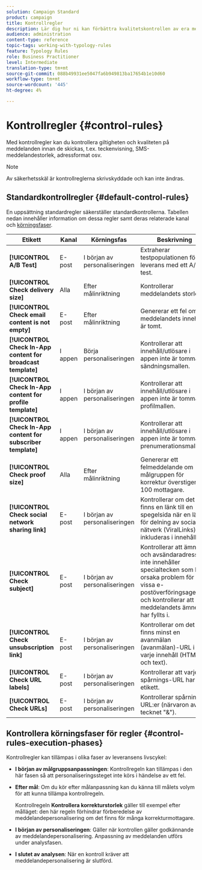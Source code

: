 ```yaml
---
solution: Campaign Standard
product: campaign
title: Kontrollregler
description: Lär dig hur ni kan förbättra kvalitetskontrollen av era meddelanden med kontrollregler.
audience: administration
content-type: reference
topic-tags: working-with-typology-rules
feature: Typology Rules
role: Business Practitioner
level: Intermediate
translation-type: tm+mt
source-git-commit: 088b49931ee5047fa6b949813ba17654b1e10d60
workflow-type: tm+mt
source-wordcount: '445'
ht-degree: 4%

---
```



# Kontrollregler {#control-rules}

Med kontrollregler kan du kontrollera giltigheten och kvaliteten på meddelanden innan de skickas, t.ex. teckenvisning, SMS-meddelandestorlek, adressformat osv.

>[!NOTE]
>
>Av säkerhetsskäl är kontrollreglerna skrivskyddade och kan inte ändras.

## Standardkontrollregler {#default-control-rules}

En uppsättning standardregler säkerställer standardkontrollerna. Tabellen nedan innehåller information om dessa regler samt deras relaterade kanal och [körningsfaser](#control-rules-execution-phases).

| Etikett | Kanal | Körningsfas | Beskrivning |
---------|----------|---------|---------
| **[!UICONTROL A/B Test]** | E-post | I början av personaliseringen | Extraherar testpopulationen för en leverans med ett A/B-test. |
| **[!UICONTROL Check delivery size]** | Alla | Efter målinriktning | Kontrollerar meddelandets storlek. |
| **[!UICONTROL Check email content is not empty]** | E-post | Efter målinriktning | Genererar ett fel om meddelandets innehåll är tomt. |
| **[!UICONTROL Check In-App content for broadcast template]** | I appen | Börja personaliseringen | Kontrollerar att innehåll/utlösare i appen inte är tomma för sändningsmallen. |
| **[!UICONTROL Check In-App content for profile template]** | I appen | I början av personaliseringen | Kontrollerar att innehåll/utlösare i appen inte är tomma för profilmallen. |
| **[!UICONTROL Check In-App content for subscriber template]** | I appen | I början av personaliseringen | Kontrollerar att innehåll/utlösare i appen inte är tomma för prenumerationsmallen. |
| **[!UICONTROL Check proof size]** | Alla | Efter målinriktning | Genererar ett felmeddelande om målgruppen för korrektur överstiger 100 mottagare. |
| **[!UICONTROL Check social network sharing link]** | E-post | I början av personaliseringen | Kontrollerar om det finns en länk till en spegelsida när en länk för delning av sociala nätverk (ViralLinks) inkluderas i innehållet. |
| **[!UICONTROL Check subject]** | E-post | I början av personaliseringen | Kontrollerar att ämnet och avsändaradressen inte innehåller specialtecken som kan orsaka problem för vissa e-postöverföringsagenter, och kontrollerar att meddelandets ämne har fyllts i. |
| **[!UICONTROL Check unsubscription link]** | E-post | I början av personaliseringen | Kontrollerar om det finns minst en avanmälan (avanmälan)-URL i varje innehåll (HTML och text). |
| **[!UICONTROL Check URL labels]** | E-post | I början av personaliseringen | Kontrollerar att varje spårnings-URL har en etikett. |
| **[!UICONTROL Check URLs]** | E-post | I början av personaliseringen | Kontrollerar spårnings-URL:er (närvaron av tecknet &quot;&amp;&quot;). |

## Kontrollera körningsfaser för regler {#control-rules-execution-phases}

Kontrollregler kan tillämpas i olika faser av leveransens livscykel:

* **I början av målgruppsanpassningen**: Kontrollregeln kan tillämpas i den här fasen så att personaliseringssteget inte körs i händelse av ett fel.

* **Efter mål**: Om du kör efter målanpassning kan du känna till målets volym för att kunna tillämpa kontrollregeln.

   Kontrollregeln **Kontrollera korrekturstorlek** gäller till exempel efter målläget: den här regeln förhindrar förberedelse av meddelandepersonalisering om det finns för många korrekturmottagare.

* **I början av personaliseringen**: Gäller när kontrollen gäller godkännande av meddelandepersonalisering. Anpassning av meddelanden utförs under analysfasen.

* **I slutet av analysen**: När en kontroll kräver att meddelandepersonalisering är slutförd.
